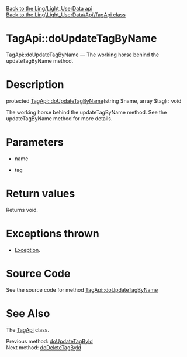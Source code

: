 [Back to the Ling/Light_UserData api](https://github.com/lingtalfi/Light_UserData/blob/master/doc/api/Ling/Light_UserData.md)<br>
[Back to the Ling\Light_UserData\Api\TagApi class](https://github.com/lingtalfi/Light_UserData/blob/master/doc/api/Ling/Light_UserData/Api/TagApi.md)


TagApi::doUpdateTagByName
================



TagApi::doUpdateTagByName — The working horse behind the updateTagByName method.




Description
================


protected [TagApi::doUpdateTagByName](https://github.com/lingtalfi/Light_UserData/blob/master/doc/api/Ling/Light_UserData/Api/TagApi/doUpdateTagByName.md)(string $name, array $tag) : void




The working horse behind the updateTagByName method.
See the updateTagByName method for more details.




Parameters
================


- name

    

- tag

    


Return values
================

Returns void.


Exceptions thrown
================

- [Exception](http://php.net/manual/en/class.exception.php).&nbsp;







Source Code
===========
See the source code for method [TagApi::doUpdateTagByName](https://github.com/lingtalfi/Light_UserData/blob/master/Api/TagApi.php#L281-L287)


See Also
================

The [TagApi](https://github.com/lingtalfi/Light_UserData/blob/master/doc/api/Ling/Light_UserData/Api/TagApi.md) class.

Previous method: [doUpdateTagById](https://github.com/lingtalfi/Light_UserData/blob/master/doc/api/Ling/Light_UserData/Api/TagApi/doUpdateTagById.md)<br>Next method: [doDeleteTagById](https://github.com/lingtalfi/Light_UserData/blob/master/doc/api/Ling/Light_UserData/Api/TagApi/doDeleteTagById.md)<br>

